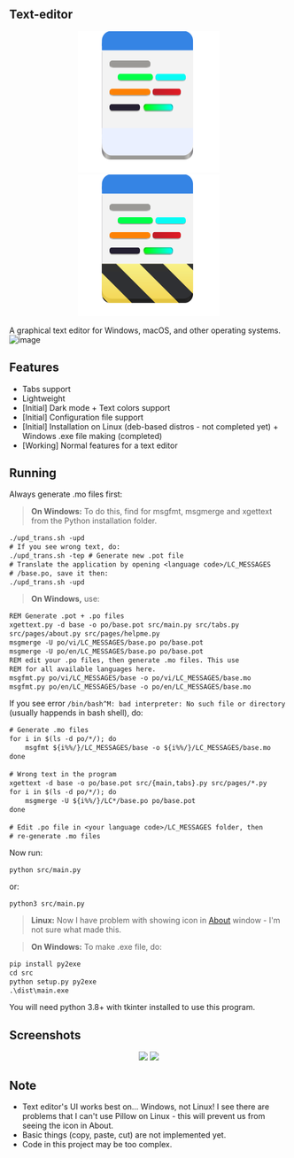 ## Text-editor
<div align="center">
    <img src="data/org.lebao3105.texteditor.svg">
    <img src="data/org.lebao3105.texteditor.Devel.svg">
</div>

A graphical text editor for Windows, macOS, and other operating systems.
![image](https://user-images.githubusercontent.com/77564176/166142583-5fe685a1-21a4-44e1-8088-73ca27e0b04a.png)

## Features
* Tabs support
* Lightweight
* [Initial] Dark mode + Text colors support
* [Initial] Configuration file support
* [Initial] Installation on Linux (deb-based distros - not completed yet) + Windows .exe file making (completed)
* [Working] Normal features for a text editor

## Running
Always generate .mo files first:
> **On Windows:** To do this, find for msgfmt, msgmerge and xgettext from the Python installation folder.

```
./upd_trans.sh -upd
# If you see wrong text, do:
./upd_trans.sh -tep # Generate new .pot file
# Translate the application by opening <language code>/LC_MESSAGES
# /base.po, save it then:
./upd_trans.sh -upd
```

> **On Windows,** use:
```
REM Generate .pot + .po files
xgettext.py -d base -o po/base.pot src/main.py src/tabs.py src/pages/about.py src/pages/helpme.py
msgmerge -U po/vi/LC_MESSAGES/base.po po/base.pot
msgmerge -U po/en/LC_MESSAGES/base.po po/base.pot
REM edit your .po files, then generate .mo files. This use 
REM for all available languages here.
msgfmt.py po/vi/LC_MESSAGES/base -o po/vi/LC_MESSAGES/base.mo
msgfmt.py po/en/LC_MESSAGES/base -o po/en/LC_MESSAGES/base.mo
```

If you see error ```/bin/bash^M: bad interpreter: No such file or directory``` (usually happends in bash shell), do:
```
# Generate .mo files
for i in $(ls -d po/*/); do
    msgfmt ${i%%/}/LC_MESSAGES/base -o ${i%%/}/LC_MESSAGES/base.mo
done

# Wrong text in the program
xgettext -d base -o po/base.pot src/{main,tabs}.py src/pages/*.py
for i in $(ls -d po/*/); do
    msgmerge -U ${i%%/}/LC*/base.po po/base.pot
done

# Edit .po file in <your language code>/LC_MESSAGES folder, then
# re-generate .mo files
```

Now run:
```
python src/main.py
```

or:
```
python3 src/main.py
```
> **Linux:** Now I have problem with showing icon in [About](src/pages/about.py) window - I'm not sure what made this.

> **On Windows:** To make .exe file, do:
```
pip install py2exe
cd src
python setup.py py2exe
.\dist\main.exe
```

You will need python 3.8+ with tkinter installed to use this program.

## Screenshots
<div align="center">
    <img id="image" src="https://user-images.githubusercontent.com/77564176/166142604-791a81ca-4f4c-47db-b037-b5525c7cf313.png">
    <img id="image" src="https://user-images.githubusercontent.com/77564176/169689858-a131cd42-1d6d-4d2a-976d-7daef4fab5ac.png">
</div>

## Note
* Text editor's UI works best on... Windows, not Linux! I see there are problems that I can't use Pillow on Linux - this will prevent us from seeing the icon in About.
* Basic things (copy, paste, cut) are not implemented yet.
* Code in this project may be too complex.
